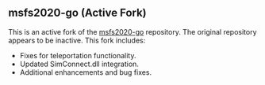 ## msfs2020-go (Active Fork)

This is an active fork of the [msfs2020-go](https://github.com/lian/msfs2020-go) repository. The original repository appears to be inactive. This fork includes:
- Fixes for teleportation functionality.
- Updated SimConnect.dll integration.
- Additional enhancements and bug fixes.
